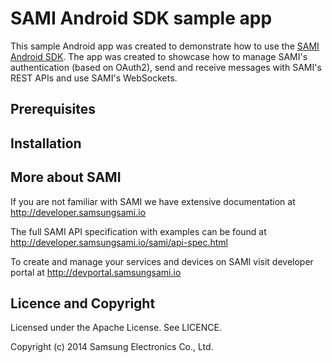 SAMI Android SDK sample app
===========================

This sample Android app was created to demonstrate how to use the [SAMI Android SDK](https://github.com/samiio/sami-android). The app was created to showcase how to manage SAMI's authentication (based on OAuth2), send and receive messages with SAMI's REST APIs and use SAMI's WebSockets.

Prerequisites
-------------


Installation
-------------

More about SAMI
---------------

If you are not familiar with SAMI we have extensive documentation at http://developer.samsungsami.io

The full SAMI API specification with examples can be found at http://developer.samsungsami.io/sami/api-spec.html

To create and manage your services and devices on SAMI visit developer portal at http://devportal.samsungsami.io

Licence and Copyright
---------------------

Licensed under the Apache License. See LICENCE.

Copyright (c) 2014 Samsung Electronics Co., Ltd.
